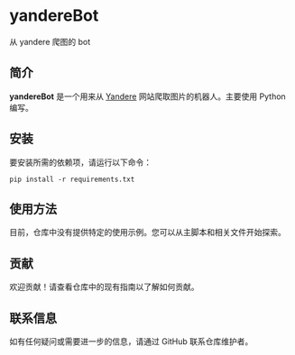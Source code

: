 # yandereBot

从 yandere 爬图的 bot

## 简介

**yandereBot** 是一个用来从 [Yandere](https://yande.re) 网站爬取图片的机器人。主要使用 Python 编写。

## 安装

要安装所需的依赖项，请运行以下命令：

```
pip install -r requirements.txt
```

## 使用方法
目前，仓库中没有提供特定的使用示例。您可以从主脚本和相关文件开始探索。

## 贡献
欢迎贡献！请查看仓库中的现有指南以了解如何贡献。

## 联系信息
如有任何疑问或需要进一步的信息，请通过 GitHub 联系仓库维护者。
